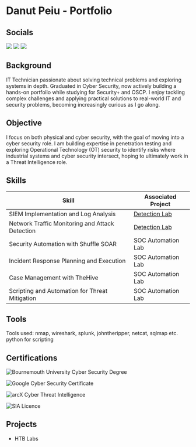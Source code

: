 # Danut Peiu - Portfolio
## Socials
<a href="https://www.linkedin.com/in/danpeiu/"><img src="https://img.shields.io/badge/-LinkedIn-0072b1?&style=for-the-badge&logo=linkedin&logoColor=white" /></a>
<a href="https://www.discord.gg/goldeennn"><img src="https://img.shields.io/badge/Discord-7289DA?style=for-the-badge&logo=discord&logoColor=white" /></a>
<a href="https://www.github.com/danpeiu"><img src="https://img.shields.io/badge/GitHub-000000?style=for-the-badge&logo=github&logoColor=white" /> </a>

## Background

IT Technician passionate about solving technical problems and exploring systems in depth. 
Graduated in Cyber Security, now actively building a hands-on portfolio while studying for Security+ and OSCP. 
I enjoy tackling complex challenges and applying practical solutions to real-world IT and security problems, becoming increasingly curious as I go along.

## Objective

I focus on both physical and cyber security, with the goal of moving into a cyber security role. I am building expertise in penetration testing and exploring Operational Technology (OT) security to identify risks where industrial systems and cyber security intersect, hoping to ultimately work in a Threat Intelligence role.

## Skills

| Skill                                         | Associated Project         |
|-----------------------------------------------|----------------------------|
| SIEM Implementation and Log Analysis          | <a href="https://google.com">Detection Lab</a>|
| Network Traffic Monitoring and Attack Detection | <a href="https://google.com">Detection Lab</a>|
| Security Automation with Shuffle SOAR         | SOC Automation Lab|
| Incident Response Planning and Execution      | SOC Automation Lab|
| Case Management with TheHive                  | SOC Automation Lab|
| Scripting and Automation for Threat Mitigation | SOC Automation Lab|

## Tools

Tools used:
nmap, wireshark, splunk, johntheripper, netcat, sqlmap etc.
python for scripting

## Certifications

<div>

![Bournemouth University Cyber Security Degree](https://img.shields.io/badge/BSc_Cyber_Security-Bournemouth_University-black?style=for-the-badge&logo=bournemouth-university&logoColor=white)

![Google Cyber Security Certificate](https://img.shields.io/badge/Google_Cyber_Security_Certificate-black?style=for-the-badge&logo=google&logoColor=white)

![arcX Cyber Threat Intelligence](https://img.shields.io/badge/arcX_Cyber_Threat_Intelligence-Foundations-black?style=for-the-badge&logo=arcX&logoColor=white)

![SIA Licence](https://img.shields.io/badge/SIA_Licence_(DS)-black?style=for-the-badge&logoColor=white)

</div>

## Projects
- HTB Labs
